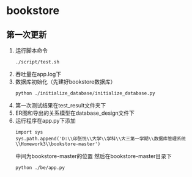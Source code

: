 # bookstore
## 第一次更新
1. 运行脚本命令
   ```
   ./script/test.sh
   ```
2. 吞吐量在app.log下
3. 数据库初始化（先建好bookstore数据库）
   ```
   python ./initialize_database/initialize_database.py
   ```
4. 第一次测试结果在test_result文件夹下
5. ER图和导出的关系模型在database_design文件下
6. 运行程序在app.py下添加
   ```
   import sys
   sys.path.append('D:\\印张悦\\大学\\学科\\大三第一学期\\数据库管理系统\\Homework3\\bookstore-master')
   ```
   中间为bookstore-master的位置
   然后在bookstore-master目录下
   ```
   python ./be/app.py
   ```

